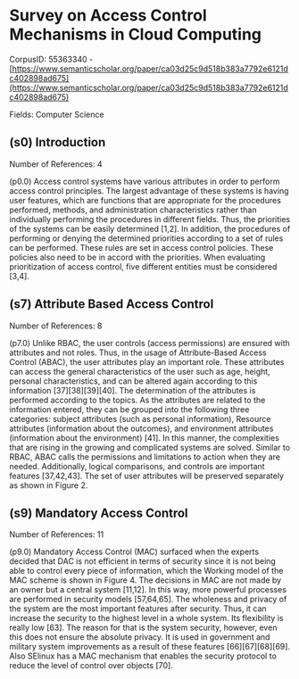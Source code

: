 # Survey on Access Control Mechanisms in Cloud Computing

CorpusID: 55363340 - [https://www.semanticscholar.org/paper/ca03d25c9d518b383a7792e6121dc402898ad675](https://www.semanticscholar.org/paper/ca03d25c9d518b383a7792e6121dc402898ad675)

Fields: Computer Science

## (s0) Introduction
Number of References: 4

(p0.0) Access control systems have various attributes in order to perform access control principles. The largest advantage of these systems is having user features, which are functions that are appropriate for the procedures performed, methods, and administration characteristics rather than individually performing the procedures in different fields. Thus, the priorities of the systems can be easily determined [1,2]. In addition, the procedures of performing or denying the determined priorities according to a set of rules can be performed. These rules are set in access control policies. These policies also need to be in accord with the priorities. When evaluating prioritization of access control, five different entities must be considered [3,4].
## (s7) Attribute Based Access Control
Number of References: 8

(p7.0) Unlike RBAC, the user controls (access permissions) are ensured with attributes and not roles. Thus, in the usage of Attribute-Based Access Control (ABAC), the user attributes play an important role. These attributes can access the general characteristics of the user such as age, height, personal characteristics, and can be altered again according to this information [37][38][39][40]. The determination of the attributes is performed according to the topics. As the attributes are related to the information entered, they can be grouped into the following three categories: subject attributes (such as personal information), Resource attributes (information about the outcomes), and environment attributes (information about the environment) [41]. In this manner, the complexities that are rising in the growing and complicated systems are solved. Similar to RBAC, ABAC calls the permissions and limitations to action when they are needed. Additionally, logical comparisons, and controls are important features [37,42,43]. The set of user attributes will be preserved separately as shown in Figure 2.
## (s9) Mandatory Access Control
Number of References: 11

(p9.0) Mandatory Access Control (MAC) surfaced when the experts decided that DAC is not efficient in terms of security since it is not being able to control every piece of information, which the Working model of the MAC scheme is shown in Figure 4. The decisions in MAC are not made by an owner but a central system [11,12]. In this way, more powerful processes are performed in security models [57,64,65]. The wholeness and privacy of the system are the most important features after security. Thus, it can increase the security to the highest level in a whole system. Its flexibility is really low [63]. The reason for that is the system security, however, even this does not ensure the absolute privacy. It is used in government and military system improvements as a result of these features [66][67][68][69]. Also SElinux has a MAC mechanism that enables the security protocol to reduce the level of control over objects [70].
